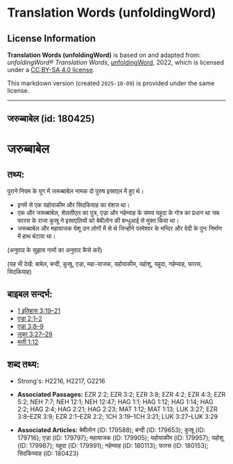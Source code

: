 # Translation Words (unfoldingWord)

## License Information

**Translation Words (unfoldingWord)** is based on and adapted from: _unfoldingWord® Translation Words_, [unfoldingWord](https://unfoldingword.org/utw), 2022, which is licensed under a [CC BY-SA 4.0 license](https://creativecommons.org/licenses/by-sa/4.0/legalcode.en).

This markdown version (created `2025-10-09`) is provided under the same license.



--------------------------------

## जरुब्बाबेल (id: 180425)

जरुब्बाबेल
==========

तथ्य:
-----

पुराने नियम के युग में जरूब्बाबेल नामक दो पुरुष इस्राएल में हुए थे।

* इनमें से एक यहोयाकीम और सिदकियाह का वंशज था।
* एक और जरूब्बाबेल, शेलतीएल का पुत्र, एज्रा और नहेम्याह के समय यहूदा के गोत्र का प्रधान था जब फारस के राजा कुस्रू ने इस्राएलियों को बेबीलोन की बन्धुआई से मुक्त किया था।
* जरूब्बाबेल और महायाजक येशू उन लोगों में से थे जिन्होंने परमेश्वर के मन्दिर और वेदी के पुनः निर्माण में हाथ बंटाया था।

(अनुवाद के सुझाव नामों का अनुवाद कैसे करें)

(यह भी देखें: बाबेल, बन्दी, कुस्रू, एज्रा, महा\-याजक, यहोयाकीम, यहोशू, यहूदा, नहेम्याह, फारस, सिदकियाह)

बाइबल सन्दर्भ:
--------------

* [1 इतिहास 3:19–21](https://ref.ly/1Chr0:0)
* [एज्रा 2:1–2](https://ref.ly/Ezra2:1-Ezra2:2)
* [एज्रा 3:8–9](https://ref.ly/Ezra3:8-Ezra3:9)
* [लूका 3:27–29](https://ref.ly/Luke3:27-Luke3:29)
* [मत्ती 1:12](https://ref.ly/Matt1:12)

शब्द तथ्य:
----------

* Strong's: H2216, H2217, G2216

* **Associated Passages:** EZR 2:2; EZR 3:2; EZR 3:8; EZR 4:2; EZR 4:3; EZR 5:2; NEH 7:7; NEH 12:1; NEH 12:47; HAG 1:1; HAG 1:12; HAG 1:14; HAG 2:2; HAG 2:4; HAG 2:21; HAG 2:23; MAT 1:12; MAT 1:13; LUK 3:27; EZR 3:8–EZR 3:9; EZR 2:1–EZR 2:2; 1CH 3:19–1CH 3:21; LUK 3:27–LUK 3:29
* **Associated Articles:** बेबीलोन (ID: 179588); बन्दी (ID: 179653); कुस्रू (ID: 179716); एज्रा (ID: 179797); महायाजक (ID: 179905); यहोयाकीम (ID: 179957); यहोशू (ID: 179987); यहूदा (ID: 179991); नहेम्याह (ID: 180113); फारस (ID: 180153); सिदकिय्याह (ID: 180423)

